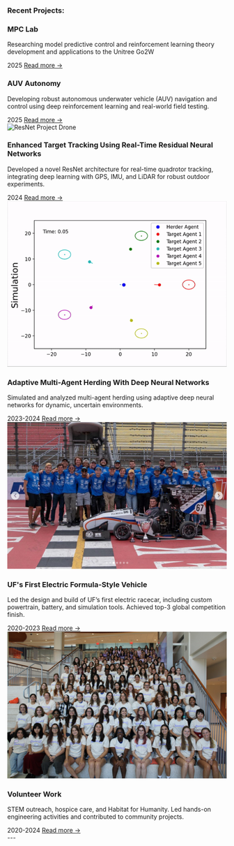
### Recent Projects:
<div class="projects-scroll">
  <div class="project-card">
    <h3>MPC Lab</h3>
    <p>Researching model predictive control and reinforcement learning theory development and applications to the Unitree Go2W </p>
    <div class="project-meta">
      <span class="project-date">2025</span>
      <a class="read-more" href="/mpc/">Read more →</a>
    </div>
  </div>
  <div class="project-card">
    <h3>AUV Autonomy</h3>
    <p>Developing robust autonomous underwater vehicle (AUV) navigation and control using deep reinforcement learning and real-world field testing.</p>
    <div class="project-meta">
      <span class="project-date">2025</span>
      <a class="read-more" href="/vatn/">Read more →</a>
    </div>
  </div>
  <div class="project-card">
    <img src="/images/drone.gif" alt="ResNet Project Drone" />
    <h3>Enhanced Target Tracking Using Real-Time Residual Neural Networks</h3>
    <p>Developed a novel ResNet architecture for real-time quadrotor tracking, integrating deep learning with GPS, IMU, and LiDAR for robust outdoor experiments.</p>
    <div class="project-meta">
      <span class="project-date">2024</span>
      <a class="read-more" href="/ResNet/">Read more →</a>
    </div>
  </div>
  <div class="project-card">
    <img src="/images/herding.gif" alt="DNN Herding Simulation" />
    <h3>Adaptive Multi-Agent Herding With Deep Neural Networks</h3>
    <p>Simulated and analyzed multi-agent herding using adaptive deep neural networks for dynamic, uncertain environments.</p>
    <div class="project-meta">
      <span class="project-date">2023-2024</span>
      <a class="read-more" href="/DNN/">Read more →</a>
    </div>
  </div>
  <div class="project-card">
    <img src="/images/gms.png" alt="Gator Motorsports EV" />
    <h3>UF's First Electric Formula-Style Vehicle</h3>
    <p>Led the design and build of UF’s first electric racecar, including custom powertrain, battery, and simulation tools. Achieved top-3 global competition finish.</p>
    <div class="project-meta">
      <span class="project-date">2020-2023</span>
      <a class="read-more" href="/GMS/">Read more →</a>
    </div>
  </div>
  <div class="project-card">
    <img src="/images/swe.jpg" alt="Volunteer Work" />
    <h3>Volunteer Work</h3>
    <p>STEM outreach, hospice care, and Habitat for Humanity. Led hands-on engineering activities and contributed to community projects.</p>
    <div class="project-meta">
      <span class="project-date">2020-2024</span>
      <a class="read-more" href="/volunteer/">Read more →</a>
    </div>
  </div>
</div>
---
